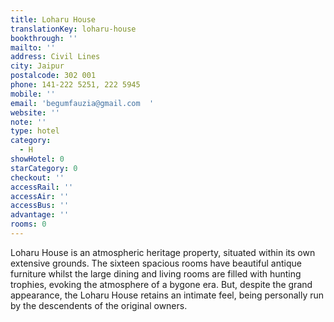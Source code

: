 ```yaml
---
title: Loharu House
translationKey: loharu-house
bookthrough: ''
mailto: ''
address: Civil Lines
city: Jaipur
postalcode: 302 001
phone: 141-222 5251, 222 5945
mobile: ''
email: 'begumfauzia@gmail.com  '
website: ''
note: ''
type: hotel
category:
  - H
showHotel: 0
starCategory: 0
checkout: ''
accessRail: ''
accessAir: ''
accessBus: ''
advantage: ''
rooms: 0
---
```

Loharu House is an atmospheric heritage property, situated within its own extensive grounds. The sixteen spacious rooms have beautiful antique furniture whilst the large dining and living rooms are filled with hunting trophies, evoking the atmosphere of a bygone era.     But, despite the grand appearance, the Loharu House retains an intimate feel, being personally run by the descendents of the original owners.